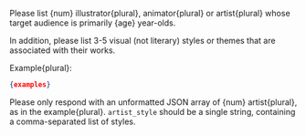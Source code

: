 Please list {num} illustrator{plural}, animator{plural} or artist{plural} whose target audience is primarily {age} year-olds. 

In addition, please list 3-5 visual (not literary) styles or themes that are associated with their works.

Example{plural}:

```json
{examples}
```

Please only respond with an unformatted JSON array of {num} artist{plural}, as in the example{plural}. `artist_style` should be a single string, containing a comma-separated list of styles.